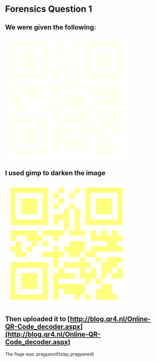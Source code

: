 # Forensics Question 1

## We were given the following:

![original](treasure_map.png)
## I used gimp to darken the image

![changed](treasure_map_dark.png)

## Then uploaded it to [http://blog.qr4.nl/Online-QR-Code_decoder.aspx](http://blog.qr4.nl/Online-QR-Code_decoder.aspx)

The flage was: pragyanctf{stay_pragyaned}
